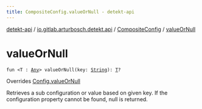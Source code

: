 ```yaml
---
title: CompositeConfig.valueOrNull - detekt-api
---
```


[detekt-api](../../index.html) / [io.gitlab.arturbosch.detekt.api](../index.html) / [CompositeConfig](index.html) / [valueOrNull](./value-or-null.html)

# valueOrNull

`fun <T : `[`Any`](https://kotlinlang.org/api/latest/jvm/stdlib/kotlin/-any/index.html)`> valueOrNull(key: `[`String`](https://kotlinlang.org/api/latest/jvm/stdlib/kotlin/-string/index.html)`): `[`T`](value-or-null.html#T)`?`

Overrides [Config.valueOrNull](../-config/value-or-null.html)

Retrieves a sub configuration or value based on given key.
If the configuration property cannot be found, null is returned.

